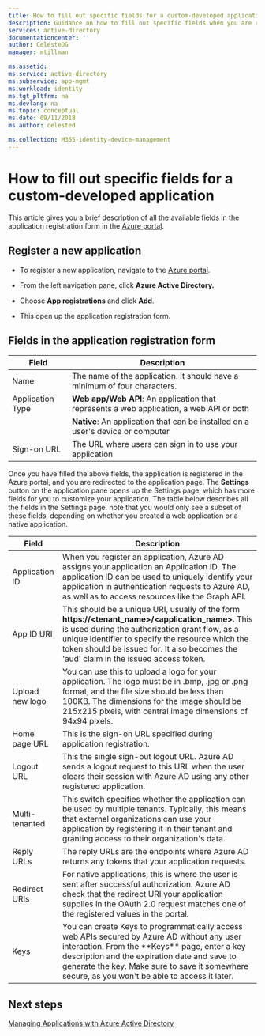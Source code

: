 ```yaml
---
title: How to fill out specific fields for a custom-developed application | Microsoft Docs
description: Guidance on how to fill out specific fields when you are registering a custom developed application with Azure AD
services: active-directory
documentationcenter: ''
author: CelesteDG
manager: mtillman

ms.assetid: 
ms.service: active-directory
ms.subservice: app-mgmt
ms.workload: identity
ms.tgt_pltfrm: na
ms.devlang: na
ms.topic: conceptual
ms.date: 09/11/2018
ms.author: celested

ms.collection: M365-identity-device-management
---
```


# How to fill out specific fields for a custom-developed application

This article gives you a brief description of all the available fields in the application registration form in the [Azure portal](https://portal.azure.com).

## Register a new application

-   To register a new application, navigate to the [Azure portal](https://portal.azure.com).

-   From the left navigation pane, click **Azure Active Directory.**

-   Choose **App registrations** and click **Add**.

-   This open up the application registration form.

## Fields in the application registration form


| Field            | Description                                                                              |
|------------------|------------------------------------------------------------------------------------------|
| Name             | The name of the application. It should have a minimum of four characters.                |
| Application Type | **Web app/Web API**: An application that represents a web application, a web API or both 
| |**Native**: An application that can be installed on a user's device or computer           |
| Sign-on URL      | The URL where users can sign in to use your application                                  |

Once you have filled the above fields, the application is registered in the Azure portal, and you are redirected to the application page. The **Settings** button on the application pane opens up the Settings page, which has more fields for you to customize your application. The table below describes all the fields in the Settings page. note that you would only see a subset of these fields, depending on whether you created a web application or a native application.

| Field           | Description                                                                                                                                                                                                                                                                                                     |
|-----------------|-----------------------------------------------------------------------------------------------------------------------------------------------------------------------------------------------------------------------------------------------------------------------------------------------------------------|
| Application ID  | When you register an application, Azure AD assigns your application an Application ID. The application ID can be used to uniquely identify your application in authentication requests to Azure AD, as well as to access resources like the Graph API.                                                          |
| App ID URI      | This should be a unique URI, usually of the form **https://&lt;tenant\_name&gt;/&lt;application\_name&gt;.** This is used during the authorization grant flow, as a unique identifier to specify the resource which the token should be issued for. It also becomes the 'aud' claim in the issued access token. |
| Upload new logo | You can use this to upload a logo for your application. The logo must be in .bmp, .jpg or .png format, and the file size should be less than 100KB. The dimensions for the image should be 215x215 pixels, with central image dimensions of 94x94 pixels.                                                       |
| Home page URL   | This is the sign-on URL specified during application registration.                                                                                                                                                                                                                                              |
| Logout URL      | This the single sign-out logout URL. Azure AD sends a logout request to this URL when the user clears their session with Azure AD using any other registered application.                                                                                                                                       |
| Multi-tenanted  | This switch specifies whether the application can be used by multiple tenants. Typically, this means that external organizations can use your application by registering it in their tenant and granting access to their organization's data.                                                                   |
| Reply URLs      | The reply URLs are the endpoints where Azure AD returns any tokens that your application requests.                                                                                                                                                                                                          |
| Redirect URIs   | For native applications, this is where the user is sent after successful authorization. Azure AD check that the redirect URI your application supplies in the OAuth 2.0 request matches one of the registered values in the portal.                                                            |
| Keys            | You can create Keys to programmatically access web APIs secured by Azure AD without any user interaction. From the \*\*Keys\*\* page, enter a key description and the expiration date and save to generate the key. Make sure to save it somewhere secure, as you won't be able to access it later.             |

## Next steps
[Managing Applications with Azure Active Directory](../manage-apps/what-is-application-management.md)

